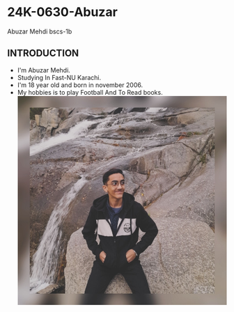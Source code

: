 # 24K-0630-Abuzar
Abuzar Mehdi bscs-1b 

## INTRODUCTION
+ I'm Abuzar Mehdi.
+ Studying In Fast-NU Karachi.
+ I'm 18 year old and born in november 2006.
+ My hobbies is to play Football And To Read books.
![My Picture](https://github.com/Abuzar-mehdi283/24K-0630-Abuzar/blob/main/IMG_20240805_223452_818.jpg)
